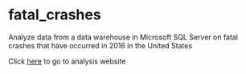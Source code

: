# fatal_crashes
Analyze data from a data warehouse in Microsoft SQL Server on fatal crashes that have occurred in 2016 in the United States

Click [here](https://swtong.github.io/fatal_crashes/) to go to analysis website
